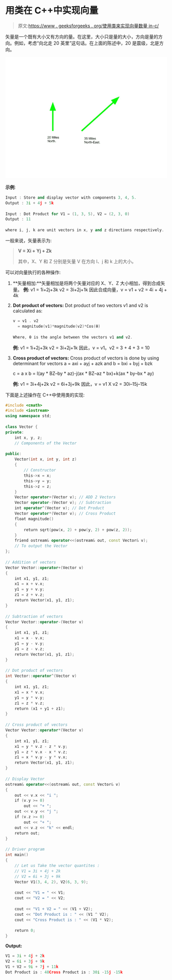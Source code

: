 # 用类在 C++中实现向量

> 原文:[https://www . geeksforgeeks . org/使用类来实现向量数量 in-c/](https://www.geeksforgeeks.org/using-class-to-implement-vector-quantities-in-c/)

矢量是一个既有大小又有方向的量。在这里，大小只是量的大小，方向是量的方向。例如，考虑“向北走 20 英里”这句话。在上面的陈述中，20 是震级，北是方向。

![](img/59ad76218065402ad23b92d5ef360e33.png)

**示例**:

```cpp
Input : Store and display vector with components 3, 4, 5.
Output : 3i + 4j + 5k

Input : Dot Product for V1 = (1, 3, 5), V2 = (2, 3, 0)
Output : 11

where i, j, k are unit vectors in x, y and z directions respectively.

```

一般来说，矢量表示为:

> **V = Xi + Yj + Zk**
> 
> 其中，X、Y 和 Z 分别是矢量 V 在方向 I、j 和 k 上的大小。

可以对向量执行的各种操作:

1.  **矢量相加:**矢量相加是将两个矢量对应的 X、Y、Z 大小相加，得到合成矢量。
    **例:**
    v1 = 1i+2j+3k
    v2 = 3i+2j+1k
    因此合成向量，v = v1 + v2 = 4i + 4j + 4k
2.  **Dot product of vectors:** Dot product of two vectors v1 and v2 is calculated as:

    ```cpp
    v = v1 . v2
      = magnitude(v1)*magnitude(v2)*Cos(θ)

    Where, θ is the angle between the vectors v1 and v2.

    ```

    **例:**
    v1 = 1i+2j+3k
    v2 = 3i+2j+1k
    因此，v = v1。v2 = 3 + 4 + 3 = 10

3.  **Cross product of vectors:** Cross product of vectors is done by using determinant for vectors a = axi + ayj + azk and b = bxi + byj + bzk

    c = a x b = I(ay * BZ–by * az)-j(ax * BZ–az * bx)+k(ax * by–bx * ay)

    **例:**
    v1 = 3i+4j+2k
    v2 = 6i+3j+9k
    因此，v = v1 X v2 = 30i–15j–15k

下面是上述操作在 C++中使用类的实现:

```cpp
#include <cmath>
#include <iostream>
using namespace std;

class Vector {
private:
    int x, y, z;
    // Components of the Vector

public:
    Vector(int x, int y, int z)
    {
        // Constructor
        this->x = x;
        this->y = y;
        this->z = z;
    }
    Vector operator+(Vector v); // ADD 2 Vectors
    Vector operator-(Vector v); // Subtraction
    int operator^(Vector v); // Dot Product
    Vector operator*(Vector v); // Cross Product
    float magnitude()
    {
        return sqrt(pow(x, 2) + pow(y, 2) + pow(z, 2));
    }
    friend ostream& operator<<(ostream& out, const Vector& v);
    // To output the Vector
};

// Addition of vectors
Vector Vector::operator+(Vector v)
{
    int x1, y1, z1;
    x1 = x + v.x;
    y1 = y + v.y;
    z1 = z + v.z;
    return Vector(x1, y1, z1);
}

// Subtraction of vectors
Vector Vector::operator-(Vector v)
{
    int x1, y1, z1;
    x1 = x - v.x;
    y1 = y - v.y;
    z1 = z - v.z;
    return Vector(x1, y1, z1);
}

// Dot product of vectors
int Vector::operator^(Vector v)
{
    int x1, y1, z1;
    x1 = x * v.x;
    y1 = y * v.y;
    z1 = z * v.z;
    return (x1 + y1 + z1);
}

// Cross product of vectors
Vector Vector::operator*(Vector v)
{
    int x1, y1, z1;
    x1 = y * v.z - z * v.y;
    y1 = z * v.x - x * v.z;
    z1 = x * v.y - y * v.x;
    return Vector(x1, y1, z1);
}

// Display Vector
ostream& operator<<(ostream& out, const Vector& v)
{
    out << v.x << "i ";
    if (v.y >= 0)
        out << "+ ";
    out << v.y << "j ";
    if (v.z >= 0)
        out << "+ ";
    out << v.z << "k" << endl;
    return out;
}

// Driver program
int main()
{
    // Let us Take the vector quantites :
    // V1 = 3i + 4j + 2k
    // V2 = 6i + 3j + 9k
    Vector V1(3, 4, 2), V2(6, 3, 9);

    cout << "V1 = " << V1;
    cout << "V2 = " << V2;

    cout << "V1 + V2 = " << (V1 + V2);
    cout << "Dot Product is : " << (V1 ^ V2);
    cout << "Cross Product is : " << (V1 * V2);

    return 0;
}
```

**Output:**

```cpp
V1 = 3i + 4j + 2k
V2 = 6i + 3j + 9k
V1 + V2 = 9i + 7j + 11k
Dot Product is : 48Cross Product is : 30i -15j -15k

```